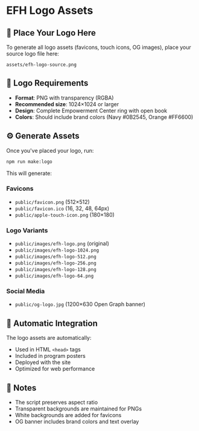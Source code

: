 # EFH Logo Assets

## 📁 Place Your Logo Here

To generate all logo assets (favicons, touch icons, OG images), place your source logo file here:

```
assets/efh-logo-source.png
```

## 🎨 Logo Requirements

- **Format**: PNG with transparency (RGBA)
- **Recommended size**: 1024×1024 or larger
- **Design**: Complete Empowerment Center ring with open book
- **Colors**: Should include brand colors (Navy #0B2545, Orange #FF6600)

## ⚙️ Generate Assets

Once you've placed your logo, run:

```bash
npm run make:logo
```

This will generate:

### Favicons
- `public/favicon.png` (512×512)
- `public/favicon.ico` (16, 32, 48, 64px)
- `public/apple-touch-icon.png` (180×180)

### Logo Variants
- `public/images/efh-logo.png` (original)
- `public/images/efh-logo-1024.png`
- `public/images/efh-logo-512.png`
- `public/images/efh-logo-256.png`
- `public/images/efh-logo-128.png`
- `public/images/efh-logo-64.png`

### Social Media
- `public/og-logo.jpg` (1200×630 Open Graph banner)

## 🔄 Automatic Integration

The logo assets are automatically:
- Used in HTML `<head>` tags
- Included in program posters
- Deployed with the site
- Optimized for web performance

## 📝 Notes

- The script preserves aspect ratio
- Transparent backgrounds are maintained for PNGs
- White backgrounds are added for favicons
- OG banner includes brand colors and text overlay
